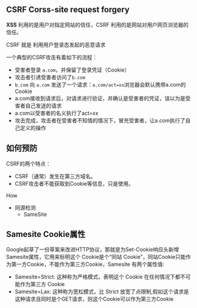 ## CSRF Corss-site request forgery

**XSS** 利用的是用户对指定网站的信任，CSRF 利用的是网站对用户网页浏览器的信任。

CSRF 就是 利用用户登录态发起的恶意请求

一个典型的CSRF攻击有着如下的流程：

- 受害者登录 `a.com`，并保留了登录凭证（Cookie）
- 攻击者引诱受害者访问了`b.com`
- `b.com` 向 `a.com` 发送了一个请求：`a.com/act=xx`浏览器会默认携带a.com的Cookie
- a.com接收到请求后，对请求进行验证，并确认是受害者的凭证，误以为是受害者自己发送的请求
- a.com以受害者的名义执行了act=xx
- 攻击完成，攻击者在受害者不知情的情况下，冒充受害者，让a.com执行了自己定义的操作

## 如何预防

CSRF的两个特点：

- CSRF（通常）发生在第三方域名。
- CSRF攻击者不能获取到Cookie等信息，只是使用。

How

- 同源检测
  - SameSite



## Samesite Cookie属性

Google起草了一份草案来改进HTTP协议，那就是为Set-Cookie响应头新增Samesite属性，它用来标明这个 Cookie是个“同站 Cookie”，同站Cookie只能作为第一方Cookie，不能作为第三方Cookie，Samesite 有两个属性值:

- Samesite=Strict: 这种称为严格模式，表明这个 Cookie 在任何情况下都不可能作为第三方 Cookie
- Samesite=Lax: 这种称为宽松模式，比 Strict 放宽了点限制,假如这个请求是这种请求且同时是个GET请求，则这个Cookie可以作为第三方Cookie